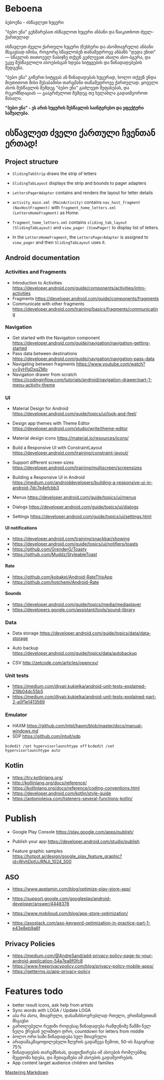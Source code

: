 # Beboena

ბებოენა - ისწავლეთ ხუცური

"ბებო ენა" გეხმარებათ ისწავლოთ ხუცური ანბანი და წაიკითხოთ ძველ-ქართულად

ისწავლეთ ძველი ქართული ხუცური (ნუსხური და ასომთავრული) ანბანი მსგავსად იმისა, როგორც სწავლობენ თანამედროვე ანბანს "დედა ენით" — სწავლის თითოეულ ნაბიჯზე თქვენ გეძლევათ ახალი ასო-ბგერა, და უკვე შესწავლილი ასოებისგან ხდება სიტყვების და წინადადებების შედგენა.

"ბებო ენა" გიწერთ სიტყვას ან წინადადებას ხუცურად, ხოლო თქვენ უნდა მიუთითოთ მისი შესაბამისი თარგმანი თანამედროვე ქართულად.
ყოველი ასოს შესწავლის შემდეგ "ბებო ენა" გაძლევთ შეფასებას, და რეკომნდაციას — გააგრძელოთ შემდეგ თუ ხელახლა გადაიმეოროთ მასალა.

<b>"ბებო ენა" - ეს არის ხუცურის შესწავლის საინტერესო და ეფექტური საშუალება.</b>
<h1>ისწავლეთ ძველი ქართული ჩვენთან ერთად!</h1>

## Project structure

- `SlidingTabStrip` draws the strip of letters
- `SlidingTabLayout` displays the strip and bounds to pager adapters
- `LettersPagerAdapter` contains and renders the layout for letter details

- `activity_main.xml (MainActivity)` contains `nav_host_fragment (NavHostFragment)` with `fragment_home_letters.xml (LettersHomeFragment)` as Home.
- `fragment_home_letters.xml` contains `sliding_tab_layout (SlidingTabLayout)` and `view_pager (ViewPager)` to display list of letters.
- In the `LettersHomeFragment`, the `LettersPagerAdapter` is assigned to `view_pager` and then `SlidingTabLayout` uses it.

## Android documentation

### Activities and Fragments

- Introduction to Activities                    https://developer.android.com/guide/components/activities/intro-activities
- Fragments                                     https://developer.android.com/guide/components/fragments
- Communicate with other fragments              https://developer.android.com/training/basics/fragments/communicating

### Navigation

- Get started with the Navigation component     https://developer.android.com/guide/navigation/navigation-getting-started
- Pass data between destinations                https://developer.android.com/guide/navigation/navigation-pass-data
- Navigating between fragments                  https://www.youtube.com/watch?v=0yH1qDxqZMo
- Navigation drawer from scratch                https://codinginflow.com/tutorials/android/navigation-drawer/part-1-menu-activity-theme

### UI

- Material Design for Android                   https://developer.android.com/guide/topics/ui/look-and-feel/
- Design app themes with Theme Editor           https://developer.android.com/studio/write/theme-editor
- Material design icons                         https://material.io/resources/icons/

- Build a Responsive UI with ConstraintLayout   https://developer.android.com/training/constraint-layout/

- Support different screen sizes                https://developer.android.com/training/multiscreen/screensizes
- Building a Responsive UI in Android           https://medium.com/androiddevelopers/building-a-responsive-ui-in-android-7dc7e4efcbb3

- Menus                                         https://developer.android.com/guide/topics/ui/menus
- Dialogs                                       https://developer.android.com/guide/topics/ui/dialogs

- Settings                                      https://developer.android.com/guide/topics/ui/settings.html

#### UI notifications

- https://developer.android.com/training/snackbar/showing
- https://developer.android.com/guide/topics/ui/notifiers/toasts
- https://github.com/GrenderG/Toasty
- https://github.com/Muddz/StyleableToast

#### Rate

- https://github.com/kobakei/Android-RateThisApp
- https://github.com/hotchemi/Android-Rate

#### Sounds

- https://developer.android.com/guide/topics/media/mediaplayer
- https://developers.google.com/assistant/tools/sound-library

### Data

- Data storage      https://developer.android.com/guide/topics/data/data-storage
- Auto backup       https://developer.android.com/guide/topics/data/autobackup

- CSV               http://zetcode.com/articles/opencsv/

### Unit tests

- https://medium.com/@yair.kukielka/android-unit-tests-explained-219b04dc55b5
- https://medium.com/@yair.kukielka/android-unit-tests-explained-part-2-a0f1e1413569

### Emulator

- HAXM  https://github.com/intel/haxm/blob/master/docs/manual-windows.md
- SDP   https://github.com/intuit/sdp

`bcdedit /set hypervisorlaunchtype off`
`bcdedit /set hypervisorlaunchtype auto`

## Kotlin

- https://try.kotlinlang.org/
- http://kotlinlang.org/docs/reference/
- https://kotlinlang.org/docs/reference/coding-conventions.html
- https://developer.android.com/kotlin/style-guide
- https://antonioleiva.com/listeners-several-functions-kotlin/

Publish
==============================

- Google Play Console                           https://play.google.com/apps/publish/
- Publish your app                              https://developer.android.com/studio/publish

- Feature graphic samples                       https://hotpot.ai/design/google_play_feature_graphic?id=WvhDptUJRNJi_1024_500

ASO
------------------------------

- https://www.apptamin.com/blog/optimize-play-store-app/
- https://support.google.com/googleplay/android-developer/answer/4448378

- https://www.mobiloud.com/blog/app-store-optimization/
- https://asostack.com/aso-keyword-optimization-in-practice-part-1-e43e8eb9a6f

Privacy Policies
------------------------------

- https://medium.com/@AndreSand/add-privacy-policy-page-to-your-android-application-54a7ea8f0fc8
- https://www.freeprivacypolicy.com/blog/privacy-policy-mobile-apps/
- https://getterms.io/app-privacy-policy


Features todo
==============================

- better result icons, ask help from artists
- Sync words with LOGA / Update LOGA
- აბა რა ასოა, მთავრული, დასამახსოვრებლად რთული, ერთმანეთთან მსგავსი
- გართლებული რეჟიმი როდესაც წინადადება რამდენიმე წამში ნელ ნელა ქრებაб ულიმიტო დრო, countdown for letters from middle
- ბოლო ორი სამი წინადადება სულ მთავრული
- არადამაკმაყოფილებელი ზღვრის გადაწევა ზემოთ, 50-ის მაგივრად 75%
- წინადადების თარგმნისას, დაფიქსირება იმ ასოების რომლებშიც შეცდომა ხდება, და შეთავაზება ამ ასოების გადამეორების.
- App content target audience children and families

[Mastering Markdown](https://guides.github.com/features/mastering-markdown/)
